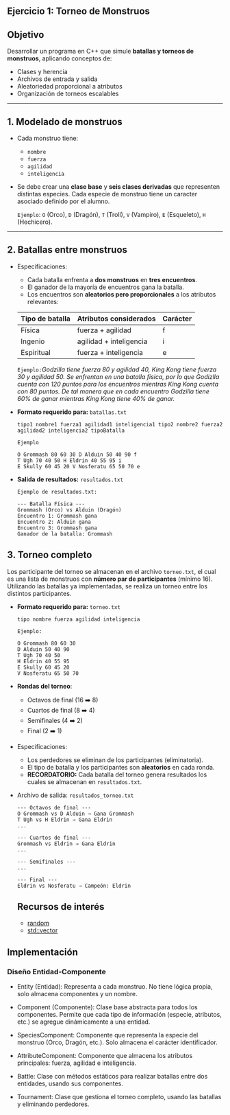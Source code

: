 ## Ejercicio 1: Torneo de Monstruos

## Objetivo
Desarrollar un programa en C++ que simule **batallas y torneos de monstruos**, aplicando conceptos de:

- Clases y herencia
- Archivos de entrada y salida
- Aleatoriedad proporcional a atributos
- Organización de torneos escalables

---

## 1. Modelado de monstruos

- Cada monstruo tiene:
  - `nombre`
  - `fuerza`
  - `agilidad`
  - `inteligencia`
- Se debe crear una **clase base** y **seis clases derivadas** que representen distintas especies. Cada especie de monstruo tiene un caracter asociado  definido por el alumno. 

    `Ejemplo`: `O` (Orco), `D` (Dragón), `T` (Troll), `V` (Vampiro), `E` (Esqueleto), `H` (Hechicero).

---

## 2. Batallas entre monstruos

- Especificaciones:
    - Cada batalla enfrenta a **dos monstruos** en **tres encuentros**.  
    - El ganador de la mayoría de encuentros gana la batalla.  
    - Los encuentros son **aleatorios pero proporcionales** a los atributos relevantes:

    | Tipo de batalla | Atributos considerados  | Carácter |
    | --------------- | ----------------------- | -------- |
    | Física          | fuerza + agilidad       | f        |
    | Ingenio         | agilidad + inteligencia | i        |
    | Espiritual      | fuerza + inteligencia   | e        |

    `Ejemplo:`*Godzilla tiene fuerza 80 y agilidad 40, King Kong tiene fuerza 30 y agilidad 50. Se enfrentan en una batalla física, por lo que Godizlla cuenta con 120 puntos para los encuentros mientras King Kong cuenta con 80 puntos. De tal manera que en cada encuentro Godzilla tiene 60% de ganar mientras King Kong tiene 40% de ganar.*

- **Formato requerido para:** `batallas.txt`
    ``` 
    tipo1 nombre1 fuerza1 agilidad1 inteligencia1 tipo2 nombre2 fuerza2 agilidad2 inteligencia2 tipoBatalla
    ``` 
    `Ejemplo`
    ```
    O Grommash 80 60 30 D Alduin 50 40 90 f
    T Ugh 70 40 50 H Eldrin 40 55 95 i
    E Skully 60 45 20 V Nosferatu 65 50 70 e
    ```
- **Salida de resultados:** `resultados.txt`

    `Ejemplo de resultados.txt:`
    ```
    --- Batalla Física ---
    Grommash (Orco) vs Alduin (Dragón)
    Encuentro 1: Grommash gana
    Encuentro 2: Alduin gana
    Encuentro 3: Grommash gana
    Ganador de la batalla: Grommash
    ```
## 3. Torneo completo

Los participante del torneo se almacenan en el archivo `torneo.txt`, el cual es una lista de monstruos con **número par de participantes** (mínimo 16). Utilizando las batallas ya implementadas, se realiza un torneo entre los distintos participantes. 

- **Formato requerido para:** `torneo.txt`
    ```
    tipo nombre fuerza agilidad inteligencia 
    ```
    `Ejemplo:`
    ```
    O Grommash 80 60 30
    D Alduin 50 40 90
    T Ugh 70 40 50
    H Eldrin 40 55 95
    E Skully 60 45 20
    V Nosferatu 65 50 70
    ```

- **Rondas del torneo**:
  - Octavos de final (16 ➡️ 8)  
  - Cuartos de final (8 ➡️ 4)  
  - Semifinales (4 ➡️ 2)  
  - Final (2 ➡️ 1)

- Especificaciones:
    - Los perdedores se eliminan de los participantes (eliminatoria). 
    - El tipo de batalla y los participantes son **aleatorios** en cada ronda.
    - **RECORDATORIO:** Cada batalla del torneo genera resultados los cuales se almacenan en `resultados.txt`.

- Archivo de salida: `resultados_torneo.txt`

    ```
    --- Octavos de final ---
    O Grommash vs D Alduin → Gana Grommash
    T Ugh vs H Eldrin → Gana Eldrin
    ...

    --- Cuartos de final ---
    Grommash vs Eldrin → Gana Eldrin
    ...

    --- Semifinales ---
    ...

    --- Final ---
    Eldrin vs Nosferatu → Campeón: Eldrin 
    ```

    ## Recursos de interés 

    - [random](https://cplusplus.com/reference/random/?kw=random+)
    - [std::vector](https://cplusplus.com/reference/vector/vector/)


## Implementación

### Diseño Entidad-Componente

- Entity (Entidad):
Representa a cada monstruo. No tiene lógica propia, solo almacena componentes y un nombre.

- Component (Componente):
Clase base abstracta para todos los componentes. Permite que cada tipo de información (especie, atributos, etc.) se agregue dinámicamente a una entidad.

- SpeciesComponent:
Componente que representa la especie del monstruo (Orco, Dragón, etc.). Solo almacena el carácter identificador.

- AttributeComponent:
Componente que almacena los atributos principales: fuerza, agilidad e inteligencia.

- Battle:
Clase con métodos estáticos para realizar batallas entre dos entidades, usando sus componentes.

- Tournament:
Clase que gestiona el torneo completo, usando las batallas y eliminando perdedores.